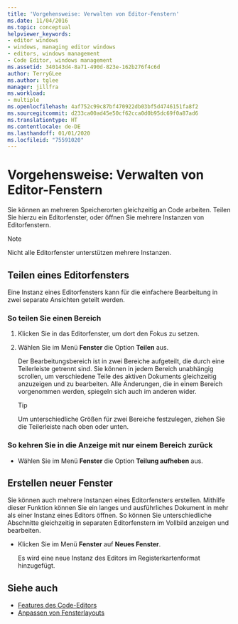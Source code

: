 ```yaml
---
title: 'Vorgehensweise: Verwalten von Editor-Fenstern'
ms.date: 11/04/2016
ms.topic: conceptual
helpviewer_keywords:
- editor windows
- windows, managing editor windows
- editors, windows management
- Code Editor, windows management
ms.assetid: 340143d4-8a71-490d-823e-162b276f4c6d
author: TerryGLee
ms.author: tglee
manager: jillfra
ms.workload:
- multiple
ms.openlocfilehash: 4af752c99c87bf470922db03bf5d4746151fa8f2
ms.sourcegitcommit: d233ca00ad45e50cf62cca0d0b95dc69f0a87ad6
ms.translationtype: HT
ms.contentlocale: de-DE
ms.lasthandoff: 01/01/2020
ms.locfileid: "75591020"
---
```

# <a name="how-to-manage-editor-windows"></a>Vorgehensweise: Verwalten von Editor-Fenstern

Sie können an mehreren Speicherorten gleichzeitig an Code arbeiten. Teilen Sie hierzu ein Editorfenster, oder öffnen Sie mehrere Instanzen von Editorfenstern.

> [!NOTE]
> Nicht alle Editorfenster unterstützen mehrere Instanzen.

## <a name="split-an-editor-window"></a>Teilen eines Editorfensters

Eine Instanz eines Editorfensters kann für die einfachere Bearbeitung in zwei separate Ansichten geteilt werden.

### <a name="to-split-a-pane"></a>So teilen Sie einen Bereich

1. Klicken Sie in das Editorfenster, um dort den Fokus zu setzen.

2. Wählen Sie im Menü **Fenster** die Option **Teilen** aus.

     Der Bearbeitungsbereich ist in zwei Bereiche aufgeteilt, die durch eine Teilerleiste getrennt sind. Sie können in jedem Bereich unabhängig scrollen, um verschiedene Teile des aktiven Dokuments gleichzeitig anzuzeigen und zu bearbeiten. Alle Änderungen, die in einem Bereich vorgenommen werden, spiegeln sich auch im anderen wider.

    > [!TIP]
    > Um unterschiedliche Größen für zwei Bereiche festzulegen, ziehen Sie die Teilerleiste nach oben oder unten.

### <a name="to-return-to-single-pane-view"></a>So kehren Sie in die Anzeige mit nur einem Bereich zurück

- Wählen Sie im Menü **Fenster** die Option **Teilung aufheben** aus.

## <a name="create-new-windows"></a>Erstellen neuer Fenster

Sie können auch mehrere Instanzen eines Editorfensters erstellen. Mithilfe dieser Funktion können Sie ein langes und ausführliches Dokument in mehr als einer Instanz eines Editors öffnen. So können Sie unterschiedliche Abschnitte gleichzeitig in separaten Editorfenstern im Vollbild anzeigen und bearbeiten.

- Klicken Sie im Menü **Fenster** auf **Neues Fenster**.

   Es wird eine neue Instanz des Editors im Registerkartenformat hinzugefügt.

## <a name="see-also"></a>Siehe auch

- [Features des Code-Editors](../ide/writing-code-in-the-code-and-text-editor.md)
- [Anpassen von Fensterlayouts](../ide/customizing-window-layouts-in-visual-studio.md)
